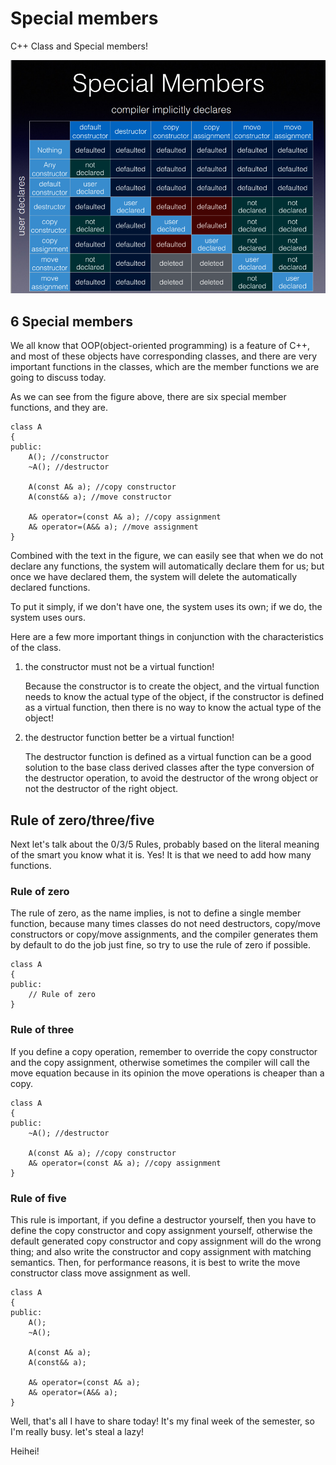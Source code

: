 # Special members

C++ Class and Special members!

<!--more-->

![函数关系图](special-member-functions.png "user declares and compiler implicitly declares")

##  6 Special members

We all know that OOP(object-oriented programming) is a feature of C++, and most of these objects have corresponding classes, and there are very important functions in the classes, which are the member functions we are going to discuss today.

As we can see from the figure above, there are six special member functions, and they are.

```
class A
{
public:
    A(); //constructor
    ~A(); //destructor

    A(const A& a); //copy constructor
    A(const&& a); //move constructor

    A& operator=(const A& a); //copy assignment
    A& operator=(A&& a); //move assignment
}
```

Combined with the text in the figure, we can easily see that when we do not declare any functions, the system will automatically declare them for us; but once we have declared them, the system will delete the automatically declared functions.

To put it simply, if we don't have one, the system uses its own; if we do, the system uses ours.

Here are a few more important things in conjunction with the characteristics of the class.

1. the constructor must not be a virtual function!

    Because the constructor is to create the object, and the virtual function needs to know the actual type of the object, if the constructor is defined as a virtual function, then there is no way to know the actual type of the object!

2. the destructor function better be a virtual function!

    The destructor function is defined as a virtual function can be a good solution to the base class derived classes after the type conversion of the destructor operation, to avoid the destructor of the wrong object or not the destructor of the right object.


## Rule of zero/three/five

Next let's talk about the 0/3/5 Rules, probably based on the literal meaning of the smart you know what it is. Yes! It is that we need to add how many functions.

### Rule of zero

The rule of zero, as the name implies, is not to define a single member function, because many times classes do not need destructors, copy/move constructors or copy/move assignments, and the compiler generates them by default to do the job just fine, so try to use the rule of zero if possible.

```
class A
{
public:
    // Rule of zero
}
```


### Rule of three

If you define a copy operation, remember to override the copy constructor and the copy assignment, otherwise sometimes the compiler will call the move equation because in its opinion the move operations is cheaper than a copy.

```
class A
{
public:
    ~A(); //destructor

    A(const A& a); //copy constructor
    A& operator=(const A& a); //copy assignment
}
```


### Rule of five

This rule is important, if you define a destructor yourself, then you have to define the copy constructor and copy assignment yourself, otherwise the default generated copy constructor and copy assignment will do the wrong thing; and also write the constructor and copy assignment with matching semantics. Then, for performance reasons, it is best to write the move constructor class move assignment as well.


```
class A
{
public:
    A(); 
    ~A(); 

    A(const A& a); 
    A(const&& a);

    A& operator=(const A& a); 
    A& operator=(A&& a); 
}
```

Well, that's all I have to share today! It's my final week of the semester, so I'm really busy. let's steal a lazy!

Heihei!



